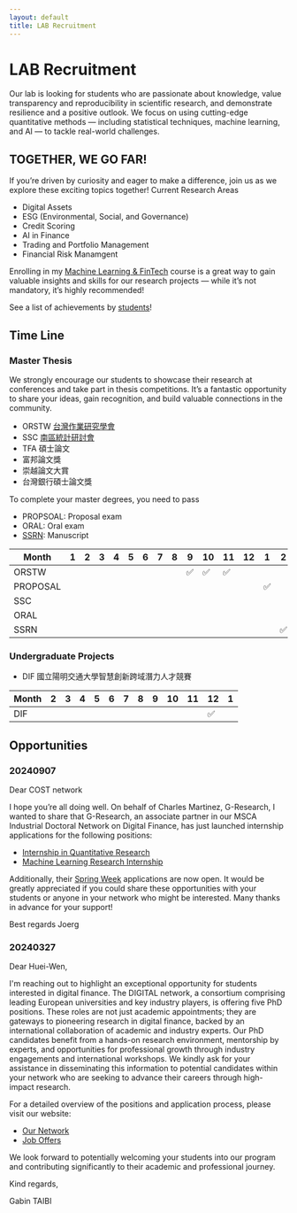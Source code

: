 ```yaml
---
layout: default
title: LAB Recruitment
---
```



# LAB Recruitment

Our lab is looking for students who are passionate about knowledge, value transparency and reproducibility in scientific research, and demonstrate resilience and a positive outlook. We focus on using cutting-edge quantitative methods — including statistical techniques, machine learning, and AI — to tackle real-world challenges.

## TOGETHER, WE GO FAR!

If you’re driven by curiosity and eager to make a difference, join us as we explore these exciting topics together! Current Research Areas
- Digital Assets
- ESG (Environmental, Social, and Governance)
- Credit Scoring
- AI in Finance
- Trading and Portfolio Management
- Financial Risk Manamgent

Enrolling in my [Machine Learning & FinTech](https://github.com/HWTeng-Teaching/202409-ML-FinTech) course is a great way to gain valuable insights and skills for our research projects — while it’s not mandatory, it’s highly recommended!

See a list of achievements by [students](https://venteng.github.io/LAB_Recruitment/Students.html)! 

## Time Line 

### Master Thesis

We strongly encourage our students to showcase their research at conferences and take part in thesis competitions. It’s a fantastic opportunity to share your ideas, gain recognition, and build valuable connections in the community.
- ORSTW [台灣作業研究學會](http://www.orstw.org.tw)
- SSC [南區統計研討會](https://www-math.nsysu.edu.tw/conference/stsc33/)
- TFA 碩士論文
- 富邦論文獎
- 崇越論文大賞
- 台灣銀行碩士論文獎

To complete your master degrees, you need to pass
- PROPSOAL: Proposal exam
- ORAL: Oral exam
- [SSRN](https://papers.ssrn.com/sol3/cf_dev/AbsByAuth.cfm?per_id=3789459): Manuscript


|Month| 1  |  2  |  3  | 4  |  5 |  6  |  7  |  8  |  9  |  10 |  11 |  12 |  1  |  2 |  3  |  4  |  5  |  6  | 
|--------|--------|--------|--------|--------|--------|--------|--------|--------|--------|--------|--------|------------|------------|------------|------------|------------|------------|------------|
| ORSTW  |        |        |        |        |        |        |        | | ✅  | ✅  | ✅  |        |    |            |            |      |      | |
| PROPOSAL  |        |        |        |        |        |        |        |   |   |   |        || ✅   |            |            |         |        |  
| SSC  |        |        |        |        |        |        |        |   |   |   |        |    |            |         |   | ✅      | ✅       |✅  
| ORAL  |        |        |        |        |        |        |        |   |   |   |        |    |            |            |    |       |  | ✅| 
| SSRN  |        |        |        |        |        |        |        |   |   |   |        |    |         |   ✅            |    |       |  | ✅| 


### Undergraduate Projects


- DIF 國立陽明交通大學智慧創新跨域潛力人才競賽

|Month|   2  |  3  | 4  |  5 |  6  |  7  |  8  |  9  |  10 |  11 |  12 |  1  | 
|--------|--------|--------|--------|--------|--------|--------|--------|--------|--------|--------|--------|------------|
| DIF  |        |        |        |        |        |        |        | |   |  | ✅  |  |   




## Opportunities

### 20240907 

Dear COST network

I hope you’re all doing well. On behalf of Charles Martinez, G-Research, I wanted to share that G-Research, an associate partner in our MSCA Industrial Doctoral Network on Digital Finance, has just launched internship applications for the following positions:
- [Internship in Quantitative Research](https://www.gresearch.com/vacancy/R2736-Internship-in-Quantitative-Research/)
- [Machine Learning Research Internship](https://www.gresearch.com/vacancy/R2737-Machine-Learning-Research-Internship/)

Additionally, their [Spring Week](https://share-eu1.hsforms.com/1_TvOLOfQQcW8jS2rJmG8hg2b8apt) applications  are now open.
It would be greatly appreciated if you could share these opportunities with your students or anyone in your network who might be interested.
Many thanks in advance for your support!

Best regards
Joerg

### 20240327

Dear Huei-Wen,

I'm reaching out to highlight an exceptional opportunity for students interested in digital finance. The DIGITAL network, a consortium comprising leading European universities and key industry players, is offering five PhD positions. These roles are not just academic appointments; they are gateways to pioneering research in digital finance, backed by an international collaboration of academic and industry experts.
Our PhD candidates benefit from a hands-on research environment, mentorship by experts, and opportunities for professional growth through industry engagements and international workshops.
We kindly ask for your assistance in disseminating this information to potential candidates within your network who are seeking to advance their careers through high-impact research.

For a detailed overview of the positions and application process, please visit our website:
- [Our Network](https://www.digital-finance-msca.com/)
- [Job Offers](https://www.digital-finance-msca.com/open-phd-positions)

We look forward to potentially welcoming your students into our program and contributing significantly to their academic and professional journey.

Kind regards,

Gabin TAIBI

